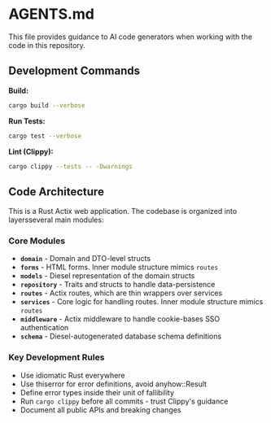 # AGENTS.md

This file provides guidance to AI code generators when working with the code in this repository.

## Development Commands

**Build:**
```bash
cargo build --verbose
```

**Run Tests:**
```bash
cargo test --verbose
```

**Lint (Clippy):**
```bash
cargo clippy --tests -- -Dwarnings
```

## Code Architecture

This is a Rust Actix web application.
The codebase is organized into layersseveral main modules:

### Core Modules

- **`domain`** - Domain and DTO-level structs
- **`forms`** - HTML forms. Inner module structure mimics `routes`
- **`models`** - Diesel representation of the domain structs
- **`repository`** - Traits and structs to handle data-persistence
- **`routes`** - Actix routes, which are thin wrappers over services
- **`services`** - Core logic for handling routes. Inner module structure mimics `routes`
- **`middleware`** - Actix middleware to handle cookie-bases SSO authentication
- **`schema`** - Diesel-autogenerated database schema definitions

### Key Development Rules

- Use idiomatic Rust everywhere
- Use thiserror for error definitions, avoid anyhow::Result
- Define error types inside their unit of fallibility
- Run `cargo clippy` before all commits - trust Clippy's guidance
- Document all public APIs and breaking changes
